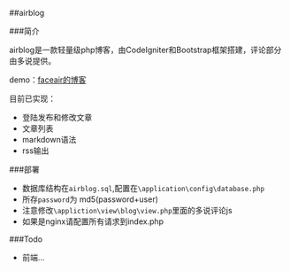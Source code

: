 ##airblog

###简介

airblog是一款轻量级php博客，由CodeIgniter和Bootstrap框架搭建，评论部分由多说提供。

demo：[faceair的博客](http://blog.faceair.net)

目前已实现：

* 登陆发布和修改文章
* 文章列表
* markdown语法
* rss输出

###部署

* 数据库结构在`airblog.sql`,配置在`\application\config\database.php`
* 所存`password`为 md5(password+user)
* 注意修改`\appliction\view\blog\view.php`里面的多说评论js
* 如果是nginx请配置所有请求到index.php


###Todo

* 前端...